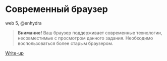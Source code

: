 # Современный браузер

web 5, @enhydra

> **Внимание!** Ваш браузер поддерживает современные технологии, несовместимые с просмотром данного задания. Необходимо воспользоваться более старым браузером.

[Write-up](WRITEUP.md)
